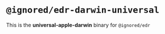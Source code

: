 # `@ignored/edr-darwin-universal`

This is the **universal-apple-darwin** binary for `@ignored/edr`
